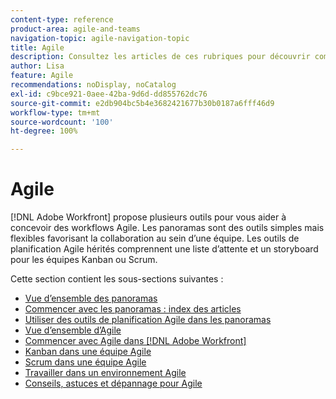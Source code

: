```yaml
---
content-type: reference
product-area: agile-and-teams
navigation-topic: agile-navigation-topic
title: Agile
description: Consultez les articles de ces rubriques pour découvrir comment utiliser Agile dans Adobe Workfront.
author: Lisa
feature: Agile
recommendations: noDisplay, noCatalog
exl-id: c9bce921-0aee-42ba-9d6d-dd855762dc76
source-git-commit: e2db904bc5b4e3682421677b30b0187a6fff46d9
workflow-type: tm+mt
source-wordcount: '100'
ht-degree: 100%

---
```


# Agile

[!DNL Adobe Workfront] propose plusieurs outils pour vous aider à concevoir des workflows Agile. Les panoramas sont des outils simples mais flexibles favorisant la collaboration au sein d’une équipe. Les outils de planification Agile hérités comprennent une liste d’attente et un storyboard pour les équipes Kanban ou Scrum.

Cette section contient les sous-sections suivantes :

* [Vue d’ensemble des panoramas](../agile/boards-overview.md)
* [Commencer avec les panoramas : index des articles](../agile/get-started-with-boards/get-started-with-boards.md)
* [Utiliser des outils de planification Agile dans les panoramas](/help/quicksilver/agile/use-boards-agile-planning-tools/agile-planning-tools-overview.md)
* [Vue d’ensemble d’Agile](../agile/agile-overview.md)
* [Commencer avec Agile dans  [!DNL Adobe Workfront]](../agile/get-started-with-agile-in-workfront/get-started-with-agile.md)
* [Kanban dans une équipe Agile](../agile/use-kanban-in-an-agile-team/using-kanban-in-an-agile-team.md)
* [Scrum dans une équipe Agile](../agile/use-scrum-in-an-agile-team/scrum-in-an-agile-team.md)
* [Travailler dans un environnement Agile](../agile/work-in-an-agile-environment/work-in-an-agile-environment.md)
* [Conseils, astuces et dépannage pour Agile](../agile/tips-tricks-and-troubleshooting/tips-tricks-troubleshooting-agile.md)

